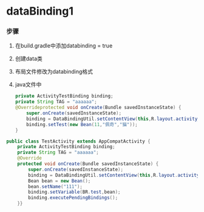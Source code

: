 # dataBinding1

### 步骤

1. 在build.gradle中添加databinding = true
2. 创建data类
3. 布局文件修改为databinding格式
4. java文件中
   
    ```java
    private ActivityTestBinding binding;
    private String TAG = "aaaaaa";
    @Overrideprotected void onCreate(Bundle savedInstanceState) {
        super.onCreate(savedInstanceState); 
        binding = DataBindingUtil.setContentView(this,R.layout.activity_test); 
        binding.setTest(new Bean(11,"佩奇","猫"));
    }
    ```
    

```java
public class TestActivity extends AppCompatActivity {   
    private ActivityTestBinding binding;  
    private String TAG = "aaaaaa";  
    @Override  
    protected void onCreate(Bundle savedInstanceState) {   
        super.onCreate(savedInstanceState);    
        binding = DataBindingUtil.setContentView(this,R.layout.activity_test);
        Bean bean = new Bean();  
        bean.setName("111");   
        binding.setVariable(BR.test,bean);
        binding.executePendingBindings();   
    }}
```
